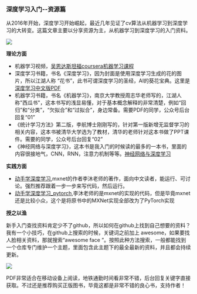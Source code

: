 ### 深度学习入门--资源篇

从2016年开始，深度学习开始崛起，最近几年见证了cv算法从机器学习到深度学习的大转变。这篇文章主要以分享资源为主，从机器学习到深度学习的入门资料。

![](https://i.loli.net/2019/12/17/HZ2rS7e65ykWCEh.png)

**理论方面**

- 机器学习视频，[吴恩达斯坦福coursera机器学习课程](<https://www.bilibili.com/video/av73288063>)
- 深度学习书籍，书名《深度学习》，因为封面是使用深度学习生成的花的图片，所以江湖人称 “花书”，此书可谓深度学习的圣经，AI的葵花宝典。这里是[深度学习中文版PDF](<https://github.com/exacity/deeplearningbook-chinese>)
- 机器学习书籍，书名《机器学习》，南京大学教授周志华老师写的，江湖人称"西瓜书"，这本书写的浅显易懂，对于基本概念解释的非常清楚，例如“回归”和“分类”，“欠拟合”和“过拟合”，身边常备。需要PDF的同学，公众号后台回复“01”
- 《统计学习方法》第二版，李航博士刚刚写的，针对第一版新增无监督学习的相关内容，这本书被清华大学选为了教材，清华的老师针对这本书做了PPT课件。需要的同学，公众号后台回复“02”
- 《神经网络与深度学习》，这本书是我入门的时候读的最多的一本书，里面的内容很接地气，CNN，RNN，注意力机制等等。[神经网络与深度学习](<https://nndl.github.io/>)

**实践方面**

- [动手学深度学习](<https://github.com/d2l-ai/d2l-zh>),mxnet的作者李沐老师的著作，面向中文读者，能运行、可讨论。强烈推荐跟着一步一步来写代码，然后运行。
- [动手学深度学习_pytorch](<https://github.com/ShusenTang/Dive-into-DL-PyTorch>),李沐老师的是mxnet的实现的代码，但是毕竟mxnet还是比较小众，这个是将原书中的MXNet实现全部改为了PyTorch实现

**授之以渔**

新手入门查找资料肯定少不了github，所以如何在github上找到自己想要的资料？我有一个小技巧，在github上搜索的时候，关键词之前加上 awesome，如果要找人脸相关资料，那就搜索“awesome face ”。按照此种方法搜索，一般都能找到一个仓库专门维护一个主题，里面包含此主题下的最全最新的资料，并且都会持续更新。

![](https://i.loli.net/2019/12/17/QDathrHLJ6U38sI.png)



PDF非常适合在移动设备上阅读，地铁通勤时间看非常不错，后台回复关键字直接获取。不过还是推荐购买正版图书，毕竟这都是非常不错的良心书，支持作者！